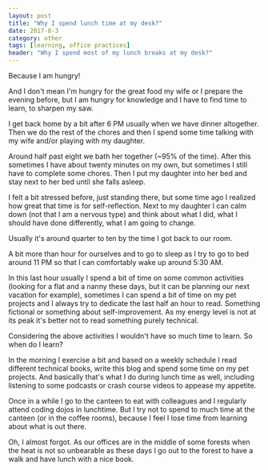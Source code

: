 ```yaml
---
layout: post
title: "Why I spend lunch time at my desk?"
date: 2017-8-3
category: other
tags: [learning, office practices]
header: "Why I spend most of my lunch breaks at my desk?"
---
```

Because I am hungry!

And I don't mean I'm hungry for the great food my wife or I prepare the evening before, but I am hungry for knowledge and I have to find time to learn, to sharpen my saw.

I get back home by a bit after 6 PM usually when we have dinner altogether. Then we do the rest of the chores and then I spend some time talking with my wife and/or playing with my daughter. 

Around half past eight we bath her together (~95% of the time). After this sometimes I have about twenty minutes on my own, but sometimes I still have to complete some chores. Then I put my daughter into her bed and stay next to her bed until she falls asleep. 

I felt a bit stressed before, just standing there, but some time ago I realized how great that time is for self-reflection. Next to my daughter I can calm down (not that I am a nervous type) and think about what I did, what I should have done differently, what I am going to change.

Usually it's around quarter to ten by the time I got back to our room.

A bit more than hour for ourselves and to go to sleep as I try to go to bed around 11 PM so that I can comfortably wake up around 5:30 AM.

In this last hour usually I spend a bit of time on some common activities (looking for a flat and a nanny these days, but it can be planning our next vacation for example), sometimes I can spend a bit of time on my pet projects and I always try to dedicate the last half an hour to read. Something fictional or something about self-improvement. As my energy level is not at its peak it's better not to read something purely technical.

Considering the above activities I wouldn't have so much time to learn. So when do I learn?

In the morning I exercise a bit and based on a weekly schedule I read different technical books, write this blog and spend some time on my pet projects. And basically that's what I do during lunch time as well, including listening to some podcasts or crash course videos to appease my appetite.

Once in a while I go to the canteen to eat with colleagues and I regularly attend coding dojos in lunchtime. But I try not to spend to much time at the canteen (or in the coffee rooms), because I feel I lose time from learning about what is out there.

Oh, I almost forgot. As our offices are in the middle of some forests when the heat is not so unbearable as these days I go out to the forest to have a walk and have lunch with a nice book.